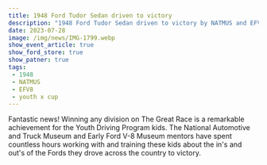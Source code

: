 ```yaml
---
title: 1948 Ford Tudor Sedan driven to victory
description: "1948 Ford Tudor Sedan driven to victory by NATMUS and EFV8 youth X-Cup Team"
date: 2023-07-28
image: /img/news/IMG-1799.webp
show_event_article: true
show_ford_store: true
show_patner: true
tags: 
 - 1948
 - NATMUS
 - EFV8
 - youth x cup
---
```


Fantastic news! Winning any division on The Great Race is a remarkable achievement for the Youth Driving Program kids. The National Automotive and Truck Museum and Early Ford V-8 Museum mentors have spent countless hours working with and training these kids about the in's and out's of the Fords they drove across the country to victory.

